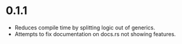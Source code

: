 # 0.1.1

- Reduces compile time by splitting logic out of generics.
- Attempts to fix documentation on docs.rs not showing features.
